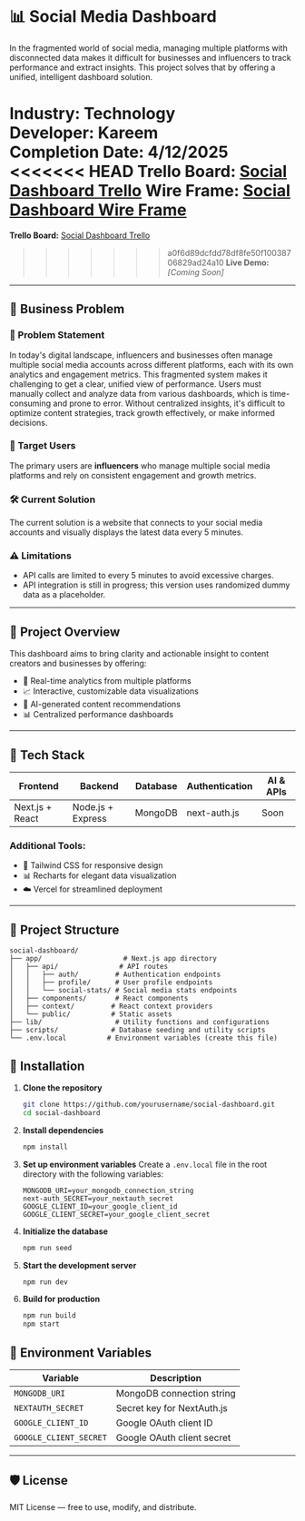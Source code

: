 # 📊 Social Media Dashboard

In the fragmented world of social media, managing multiple platforms with disconnected data makes it difficult for businesses and influencers to track performance and extract insights. This project solves that by offering a unified, intelligent dashboard solution.

**Industry:** Technology  
**Developer:** Kareem  
**Completion Date:** 4/12/2025  
<<<<<<< HEAD
**Trello Board:** [Social Dashboard Trello](https://trello.com/b/tctMaHzw/social-dashboard)
**Wire Frame:** [Social Dashboard Wire Frame](https://excalidraw.com/#json=ND8s8TnBIZMgO67SBsTg2,Ne4tEKNKOsOnYskhW9vK0A)
=======
**Trello Board:** [Social Dashboard Trello](https://trello.com/b/tctMaHzw/social-dashboard)  
>>>>>>> a0f6d89dcfdd78df8fe50f10038706829ad24a10
**Live Demo:** *[Coming Soon]*

---

## 🧩 Business Problem

### 📝 Problem Statement  
In today's digital landscape, influencers and businesses often manage multiple social media accounts across different platforms, each with its own analytics and engagement metrics. This fragmented system makes it challenging to get a clear, unified view of performance. Users must manually collect and analyze data from various dashboards, which is time-consuming and prone to error. Without centralized insights, it's difficult to optimize content strategies, track growth effectively, or make informed decisions.

### 🎯 Target Users  
The primary users are **influencers** who manage multiple social media platforms and rely on consistent engagement and growth metrics.

### 🛠️ Current Solution  
The current solution is a website that connects to your social media accounts and visually displays the latest data every 5 minutes.

### ⚠️ Limitations  
- API calls are limited to every 5 minutes to avoid excessive charges.  
- API integration is still in progress; this version uses randomized dummy data as a placeholder.

---

## 🚀 Project Overview

This dashboard aims to bring clarity and actionable insight to content creators and businesses by offering:

- 🔄 Real-time analytics from multiple platforms  
- 📈 Interactive, customizable data visualizations  
- 🤖 AI-generated content recommendations  
- 📊 Centralized performance dashboards

---

## 🔧 Tech Stack

| Frontend         | Backend            | Database | Authentication | AI & APIs   |
|------------------|--------------------|----------|------------------|-------------|
| Next.js + React  | Node.js + Express  | MongoDB  | next-auth.js      | Soon  |

### Additional Tools:
- 🎨 Tailwind CSS for responsive design  
- 📊 Recharts for elegant data visualization  
- ☁️ Vercel for streamlined deployment  

---

## 📁 Project Structure

```
social-dashboard/
├── app/                    # Next.js app directory
│   ├── api/               # API routes
│   │   ├── auth/         # Authentication endpoints
│   │   ├── profile/      # User profile endpoints
│   │   └── social-stats/ # Social media stats endpoints
│   ├── components/       # React components
│   ├── context/         # React context providers
│   └── public/          # Static assets
├── lib/                  # Utility functions and configurations
├── scripts/             # Database seeding and utility scripts
└── .env.local          # Environment variables (create this file)
```

## 🚀 Installation

1. **Clone the repository**
   ```bash
   git clone https://github.com/yourusername/social-dashboard.git
   cd social-dashboard
   ```

2. **Install dependencies**
   ```bash
   npm install
   ```

3. **Set up environment variables**
   Create a `.env.local` file in the root directory with the following variables:
   ```env
   MONGODB_URI=your_mongodb_connection_string
   next-auth_SECRET=your_nextauth_secret
   GOOGLE_CLIENT_ID=your_google_client_id
   GOOGLE_CLIENT_SECRET=your_google_client_secret
   ```

4. **Initialize the database**
   ```bash
   npm run seed
   ```

5. **Start the development server**
   ```bash
   npm run dev
   ```

6. **Build for production**
   ```bash
   npm run build
   npm start
   ```

## 🔑 Environment Variables

| Variable | Description |
|----------|-------------|
| `MONGODB_URI` | MongoDB connection string |
| `NEXTAUTH_SECRET` | Secret key for NextAuth.js |
| `GOOGLE_CLIENT_ID` | Google OAuth client ID |
| `GOOGLE_CLIENT_SECRET` | Google OAuth client secret |

---

## 🛡️ License

MIT License — free to use, modify, and distribute.

